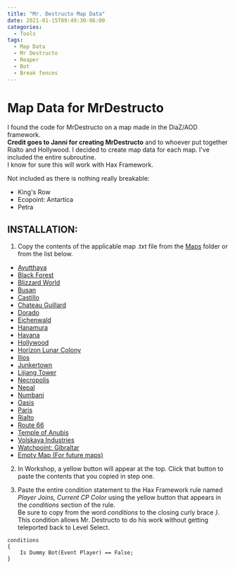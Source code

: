 ```yaml
---
title: "Mr. Destructo Map Data"
date: 2021-01-15T09:49:30-06:00
categories:
  - Tools
tags:
  - Map Data
  - Mr Destructo
  - Reaper
  - Bot
  - Break fences
---
```


# Map Data for MrDestructo
I found the code for MrDestructo on a map made in the DiaZ/AOD framework.   
**Credit goes to Janni for creating MrDestructo** and to whoever put together Rialto and Hollywood.
I decided to create map data for each map. I've included the entire subroutine.  
I know for sure this will work with Hax Framework.  

Not included as there is nothing really breakable:  
- King's Row
- Ecopoint: Antartica
- Petra

## INSTALLATION:
1. Copy the contents of the applicable map .txt file from the [Maps](../../repos/MrDestructoData/Maps/) folder or from the list below.
- [Ayutthaya](repos/MrDestructoData/Maps/Ayutthaya.ow)
- [Black Forest](repos/MrDestructoData/Maps/BlackForest.ow)
- [Blizzard World](repos/MrDestructoData/Maps/BlizzardWorld.ow)
- [Busan](repos/MrDestructoData/Maps/Busan.ow)
- [Castillo](repos/MrDestructoData/Maps/Castillo.ow)
- [Chateau Guillard](repos/MrDestructoData/Maps/ChateauGuillard.ow)
- [Dorado](repos/MrDestructoData/Maps/Dorado.ow)
- [Eichenwald](repos/MrDestructoData/Maps/Eichenwald.ow)
- [Hanamura](repos/MrDestructoData/Maps/Hanamura.ow)
- [Havana](repos/MrDestructoData/Maps/Havana.ow)
- [Hollywood](repos/MrDestructoData/Maps/Hollywood.ow)
- [Horizon Lunar Colony](repos/MrDestructoData/Maps/HorizonLunarColony.ow)
- [Ilios](repos/MrDestructoData/Maps/Ilios.ow)
- [Junkertown](repos/MrDestructoData/Maps/Junkertown.ow)
- [Lijiang Tower](repos/MrDestructoData/Maps/LijiangTower.ow)
- [Necropolis](repos/MrDestructoData/Maps/Necropolis.ow)
- [Nepal](repos/MrDestructoData/Maps/Nepal.ow)
- [Numbani](repos/MrDestructoData/Maps/Numbani.ow)
- [Oasis](repos/MrDestructoData/Maps/Oasis.ow)
- [Paris](repos/MrDestructoData/Maps/Paris.ow)
- [Rialto](repos/MrDestructoData/Maps/Rialto.ow)
- [Route 66](repos/MrDestructoData/Maps/Route66.ow)
- [Temple of Anubis](repos/MrDestructoData/Maps/TempleOfAnubis.ow)
- [Volskaya Industries](repos/MrDestructoData/Maps/VolskayaIndustries.ow)
- [Watchpoint: Gibraltar](repos/MrDestructoData/Maps/WatchpointGibraltar.ow)
- [Empty Map (For future maps)](repos/MrDestructoData/Maps/EmptyMap.ow)

2. In Workshop, a yellow button will appear at the top. Click that button to paste the contents that you copied in step one.  

3. Paste the entire condition statement to the Hax Framework rule named *Player Joins, Current CP Color* using the yellow button that appears in the *conditions* section of the rule.  
Be sure to copy from the word *conditions* to the closing curly brace *}*.  
This condition allows Mr. Destructo to do his work without getting teleported back to Level Select.
```
conditions
{
    Is Dummy Bot(Event Player) == False;
}
```
